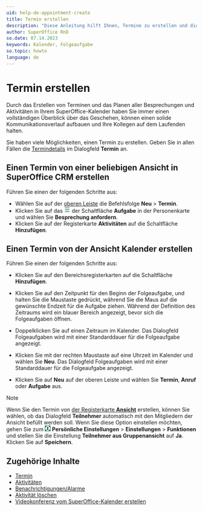 ```yaml
---
uid: help-de-appointment-create
title: Termin erstellen
description: "Diese Anleitung hilft Ihnen, Termine zu erstellen und die verschiedenen Arten von verfügbaren Aktivitätsoptionen zu sehen."
author: SuperOffice RnD
so.date: 07.14.2023
keywords: Kalender, Folgeaufgabe
so.topic: howto
language: de
---
```


# Termin erstellen

Durch das Erstellen von Terminen und das Planen aller Besprechungen und Aktivitäten in Ihrem SuperOffice-Kalender haben Sie immer einen vollständigen Überblick über das Geschehen, können einen solide Kommunikationsverlauf aufbauen und Ihre Kollegen auf dem Laufenden halten.

Sie haben viele Möglichkeiten, einen Termin zu erstellen. Geben Sie in allen Fällen die [Termindetails][2] im Dialogfeld **Termin** an.

## Einen Termin von einer beliebigen Ansicht in SuperOffice CRM erstellen

Führen Sie einen der folgenden Schritte aus:

* Wählen Sie auf der [oberen Leiste][3] die Befehlsfolge **Neu** > **Termin**.
* Klicken Sie auf das ![Symbol][img1] der Schaltfläche **Aufgabe** in der Personenkarte und wählen Sie **Besprechung anfordern**.
* Klicken Sie auf der Registerkarte **Aktivitäten** auf die Schaltfläche **Hinzufügen**.

## Einen Termin von der Ansicht Kalender erstellen

Führen Sie einen der folgenden Schritte aus:

* Klicken Sie auf den Bereichsregisterkarten auf die Schaltfläche **Hinzufügen**.

* Klicken Sie auf den Zeitpunkt für den Beginn der Folgeaufgabe, und halten Sie die Maustaste gedrückt, während Sie die Maus auf die gewünschte Endzeit für die Aufgabe ziehen. Während der Definition des Zeitraums wird ein blauer Bereich angezeigt, bevor sich die Folgeaufgaben öffnen.

* Doppelklicken Sie auf einen Zeitraum im Kalender. Das Dialogfeld Folgeaufgaben wird mit einer Standarddauer für die Folgeaufgabe angezeigt.

* Klicken Sie mit der rechten Maustaste auf eine Uhrzeit im Kalender und wählen Sie **Neu**. Das Dialogfeld Folgeaufgaben wird mit einer Standarddauer für die Folgeaufgabe angezeigt.

* Klicken Sie auf **Neu** auf der oberen Leiste und wählen Sie **Termin**, **Anruf** oder **Aufgabe** aus.

> [!NOTE]
> Wenn Sie den Termin von [der Registerkarte **Ansicht**][1] erstellen, können Sie wählen, ob das Dialogfeld **Teilnehmer** automatisch mit den Mitgliedern der Ansicht befüllt werden soll. Wenn Sie diese Option einstellen möchten, gehen Sie zum ![Symbol][img2] **Persönliche Einstellungen** > **Einstellungen** > **Funktionen** und stellen Sie die Einstellung **Teilnehmer aus Gruppenansicht** auf **Ja**. Klicken Sie auf **Speichern**.

## Zugehörige Inhalte

* [Termin][6]
* [Aktivitäten][4]
* [Benachrichtigungen/Alarme][5]
* [Aktivität löschen][7]
* [Videokonferenz vom SuperOffice-Kalender erstellen][8]

<!-- Referenced links -->
[1]: screen/view.md
[2]: screen/dialog-for-followups.md
[3]: ../../learn/getting-started/main-screen/buttons-in-menu-bar.md
[4]: ../../learn/activity/index.md
[7]: ../../learn/activity/delete-activities-contact.md
[5]: set-alarm.md
[6]: appointment.md
[8]: video-meetings.md

<!-- Referenced images -->
[img1]: ../../../media/icons/btn-menu.png
[img2]: ../../../media/icons/personal-settings-small.png
